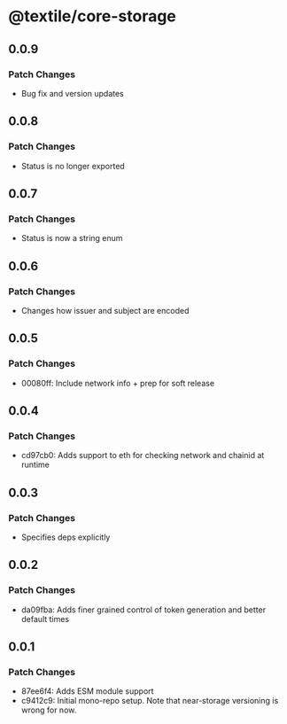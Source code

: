 # @textile/core-storage

## 0.0.9

### Patch Changes

- Bug fix and version updates

## 0.0.8

### Patch Changes

- Status is no longer exported

## 0.0.7

### Patch Changes

- Status is now a string enum

## 0.0.6

### Patch Changes

- Changes how issuer and subject are encoded

## 0.0.5

### Patch Changes

- 00080ff: Include network info + prep for soft release

## 0.0.4

### Patch Changes

- cd97cb0: Adds support to eth for checking network and chainid at runtime

## 0.0.3

### Patch Changes

- Specifies deps explicitly

## 0.0.2

### Patch Changes

- da09fba: Adds finer grained control of token generation and better default times

## 0.0.1

### Patch Changes

- 87ee6f4: Adds ESM module support
- c9412c9: Initial mono-repo setup. Note that near-storage versioning is wrong for now.

